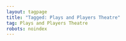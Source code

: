 ```yaml
---
layout: tagpage
title: "Tagged: Plays and Players Theatre"
tag: Plays and Players Theatre
robots: noindex
---
```

